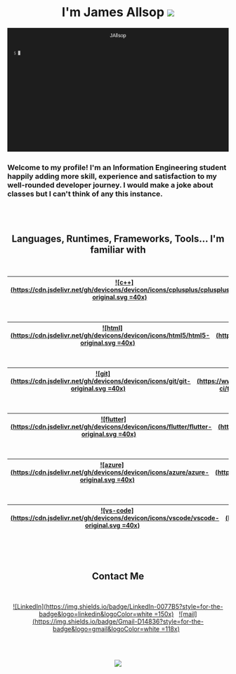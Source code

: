 <h1 align="center">I'm James Allsop</a> <img
src="https://github.com/blackcater/blackcater/raw/main/images/Hi.gif" height="32" /></h1>

<p align="center">
<img alt="Header" src="./Header/header_cropped.gif" />  
</p>

### Welcome to my profile! I'm an Information Engineering student happily adding more skill, experience and satisfaction to my well-rounded developer journey. I would make a joke about classes but I can't think of any this instance.

<br />
<br />

<h2 align="center"> Languages, Runtimes, Frameworks, Tools... I'm familiar with </h2>
<br />

<p align="center">

| &ensp; [![c++](<https://cdn.jsdelivr.net/gh/devicons/devicon/icons/cplusplus/cplusplus-original.svg> =40x)](https://isocpp.org/) &ensp;| &ensp; [![csharp](<https://cdn.jsdelivr.net/gh/devicons/devicon/icons/csharp/csharp-original.svg> =40x)](https://learn.microsoft.com/en-us/dotnet/csharp/tour-of-csharp/) &ensp; | &ensp; [![python](<https://cdn.jsdelivr.net/gh/devicons/devicon/icons/python/python-original.svg> =40x)](https://www.python.org/) &ensp; | &ensp; [![dart](<https://cdn.jsdelivr.net/gh/devicons/devicon/icons/dart/dart-original.svg> =40x)](https://dart.dev/) &ensp; | &ensp; [![javascript](<https://cdn.jsdelivr.net/gh/devicons/devicon/icons/javascript/javascript-original.svg> =40x)](https://developer.mozilla.org/en-US/docs/Web/JavaScript) &ensp; | &ensp; [![bash](<https://cdn.jsdelivr.net/gh/devicons/devicon/icons/bash/bash-original.svg> =40x)](https://www.gnu.org/software/bash/) &ensp; | &ensp; [![sql](<https://symbols.getvecta.com/stencil_28/61_sql-database-generic.90b41636a8.svg> =23x)](https://en.wikipedia.org/wiki/SQL) &ensp; |
|---|---|---|---|---|---|---|
<br />
</p>

<p align="center">

| &ensp; [![html](<https://cdn.jsdelivr.net/gh/devicons/devicon/icons/html5/html5-original.svg> =40x)](https://developer.mozilla.org/en-US/docs/Web/HTML) &ensp; | &ensp; [![css](<https://cdn.jsdelivr.net/gh/devicons/devicon/icons/css3/css3-original.svg> =40x)](https://developer.mozilla.org/en-US/docs/Web/CSS) &ensp; | &ensp; [![markdown](<https://cdn.jsdelivr.net/gh/devicons/devicon/icons/markdown/markdown-original.svg> =50x)](https://www.markdownguide.org/) &ensp; | &ensp; [![latex](<https://cdn.jsdelivr.net/gh/devicons/devicon/icons/latex/latex-original.svg> =60x)](https://www.latex-project.org/) &ensp; |
|---|---|---|---|
<br />
</p>

<p align="center">

| &ensp; [![git](<https://cdn.jsdelivr.net/gh/devicons/devicon/icons/git/git-original.svg> =40x)](https://git-scm.com/) &ensp; | &ensp; [![travis-ci](<https://www.vectorlogo.zone/logos/travis-ci/travis-ci-icon.svg> =40x)](https://www.travis-ci.com/) &ensp; | &ensp; [![coveralls](<https://avatars.githubusercontent.com/u/16691566?s=400&v=4> =60x)](https://coveralls.io/) &ensp; | &ensp; [![jest](<https://cdn.jsdelivr.net/gh/devicons/devicon/icons/jest/jest-plain.svg> =40x)](https://jestjs.io/) &ensp;
|---|---|---|---|
<br />
</p>

<p align="center">

| &ensp; [![flutter](<https://cdn.jsdelivr.net/gh/devicons/devicon/icons/flutter/flutter-original.svg> =40x)](https://flutter.dev/) &ensp; | &ensp; [![.net](<https://cdn.jsdelivr.net/gh/devicons/devicon/icons/dot-net/dot-net-original.svg> =60x)](https://dotnet.microsoft.com/en-us/) &ensp; | &ensp; [![node](<https://cdn.jsdelivr.net/gh/devicons/devicon/icons/nodejs/nodejs-original.svg> =40x)](https://nodejs.org/en/) &ensp; | &ensp; [![express](<https://cdn.jsdelivr.net/gh/devicons/devicon/icons/express/express-original.svg> =40x)](https://expressjs.com/) &ensp; | &ensp; [![bootstrap](<https://cdn.jsdelivr.net/gh/devicons/devicon/icons/bootstrap/bootstrap-original.svg> =40x)](https://getbootstrap.com/) &ensp; | &ensp; [![jquery](<https://cdn.jsdelivr.net/gh/devicons/devicon/icons/jquery/jquery-original.svg> =40x)](https://jquery.com/) &ensp; |
|---|---|---|---|---|---|
<br />
</p>

<p align="center">

| &ensp; [![azure](<https://cdn.jsdelivr.net/gh/devicons/devicon/icons/azure/azure-original.svg> =40x)](https://azure.microsoft.com/en-us/) &ensp; | &ensp; [![firebase](<https://cdn.jsdelivr.net/gh/devicons/devicon/icons/firebase/firebase-plain.svg> =40x)](https://firebase.google.com/) &ensp; | &ensp; [![github](<https://cdn.jsdelivr.net/gh/devicons/devicon/icons/github/github-original.svg> =40x)](https://github.com/) &ensp; | &ensp; [![devops](<https://www.svgrepo.com/show/303372/azure-1-logo.svg> =40x)](https://azure.microsoft.com/en-us/products/devops/) &ensp; |
|---|---|---|---|
<br />
</p>

<p align="center">

| &ensp; [![vs-code](<https://cdn.jsdelivr.net/gh/devicons/devicon/icons/vscode/vscode-original.svg> =40x)](https://code.visualstudio.com/) &ensp; | &ensp; [![visual-studio](<https://cdn.jsdelivr.net/gh/devicons/devicon/icons/visualstudio/visualstudio-plain.svg> =40x)](https://visualstudio.microsoft.com/) &ensp; | &ensp; [![jupyter](<https://cdn.jsdelivr.net/gh/devicons/devicon/icons/jupyter/jupyter-original.svg> =40x)](https://jupyter.org/) &ensp; | &ensp; [![arduino](<https://cdn.jsdelivr.net/gh/devicons/devicon/icons/arduino/arduino-original.svg> =40x)](https://www.arduino.cc/) &ensp; | &ensp; [![terminal](<https://raw.githubusercontent.com/github/explore/80688e429a7d4ef2fca1e82350fe8e3517d3494d/topics/terminal/terminal.png> =40x)](https://ubuntu.com/tutorials/command-line-for-beginners#1-overview) &ensp; |
|---|---|---|---|---|
<br />
</p>

<br />
<h2 align="center"> Contact Me </h2>
<br />

<div align="center">
<center>
  
[![LinkedIn](https://img.shields.io/badge/LinkedIn-0077B5?style=for-the-badge&logo=linkedin&logoColor=white =150x)](https://www.linkedin.com/in/james-allsop)
&nbsp;
[![mail](https://img.shields.io/badge/Gmail-D14836?style=for-the-badge&logo=gmail&logoColor=white =118x)](mailto:james.allsop8@gmail.com)
&nbsp;

</p>

</center>
</div>

<br>
<br>
<p align="center">
<img src="https://github-readme-stats.vercel.app/api?username=JAllsop&theme=github_dark" />
<br />  
</p>

